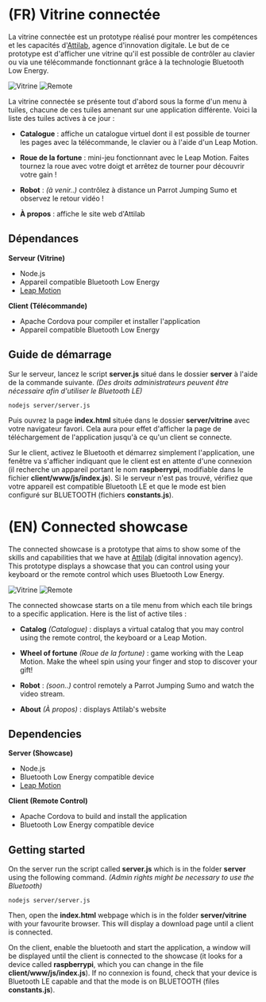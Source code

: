 (FR) Vitrine connectée
==================

La vitrine connectée est un prototype réalisé pour montrer les compétences et les capacités d'[Attilab](https://attilab.io), agence d'innovation digitale. Le but de ce prototype est d'afficher une vitrine qu'il est possible de contrôler au clavier ou via une télécommande fonctionnant grâce à la technologie Bluetooth Low Energy.

![Vitrine](https://lh3.googleusercontent.com/-t5nB1leZA4Q/V2psjNN-rEI/AAAAAAAAJ1E/pw1tjUuMFy8eJzW2zMSy2bkAkyc6SEQOgCLcB/s512/Capture+d%2527%25C3%25A9cran+de+2016-06-22+12%253A45%253A54.png "vitrine.png") ![Remote](https://lh3.googleusercontent.com/4aQUJKMxbQz7Sql2MeTxXMcKHJhikwFu8PirCS7aD_NdCvJCrk_LQIsxLxRI7xCJWNA9uRIe=s288 "Capture d'écran de 2016-06-22 12:49:04.png")

La vitrine connectée se présente tout d'abord sous la forme d'un menu à tuiles, chacune de ces tuiles amenant sur une application différente. Voici la liste des tuiles actives à ce jour :

 - **Catalogue** : affiche un catalogue virtuel dont il est possible de tourner les pages avec la télécommande, le clavier ou à l'aide d'un Leap Motion.

 - **Roue de la fortune** : mini-jeu fonctionnant avec le Leap Motion. Faites tournez la roue avec votre doigt et arrêtez de tourner pour découvrir votre gain !
 - **Robot** : *(à venir..)* contrôlez à distance un Parrot Jumping Sumo et observez le retour vidéo !

 - **À propos** : affiche le site web d'Attilab

Dépendances
----------

**Serveur (Vitrine)**

- Node.js
- Appareil compatible Bluetooth Low Energy
- [Leap Motion](https://www.leapmotion.com/setup)

**Client (Télécommande)**

- Apache Cordova pour compiler et installer l'application
- Appareil compatible Bluetooth Low Energy

Guide de démarrage
------------

Sur le serveur, lancez le script **server.js** situé dans le dossier **server** à l'aide de la commande suivante. *(Des droits administrateurs peuvent être nécessaire afin d'utiliser le Bluetooth LE)*

    nodejs server/server.js

Puis ouvrez la page **index.html** située dans le dossier **server/vitrine** avec votre navigateur favori. Cela aura pour effet d'afficher la page de téléchargement de l'application jusqu'à ce qu'un client se connecte.

Sur le client, activez le Bluetooth et démarrez simplement l'application, une fenêtre va s'afficher indiquant que le client est en attente d'une connexion (il recherche un appareil portant le nom **raspberrypi**, modifiable dans le fichier **client/www/js/index.js**). Si le serveur n'est pas trouvé, vérifiez que votre appareil est compatible Bluetooth LE et que le mode est bien configuré sur BLUETOOTH (fichiers **constants.js**).

(EN) Connected showcase
=====================

The connected showcase is a prototype that aims to show some of the skills and capabilities that we have at [Attilab](https://attilab.io) (digital innovation agency). This prototype displays a showcase that you can control using your keyboard or the remote control which uses Bluetooth Low Energy.

![Vitrine](https://lh3.googleusercontent.com/-t5nB1leZA4Q/V2psjNN-rEI/AAAAAAAAJ1E/pw1tjUuMFy8eJzW2zMSy2bkAkyc6SEQOgCLcB/s512/Capture+d%2527%25C3%25A9cran+de+2016-06-22+12%253A45%253A54.png "vitrine.png") ![Remote](https://lh3.googleusercontent.com/4aQUJKMxbQz7Sql2MeTxXMcKHJhikwFu8PirCS7aD_NdCvJCrk_LQIsxLxRI7xCJWNA9uRIe=s288 "Capture d'écran de 2016-06-22 12:49:04.png")

The connected showcase starts on a tile menu from which each tile brings to a specific application. Here is the list of active tiles :

 - **Catalog** *(Catalogue)* : displays a virtual catalog that you may control using the remote control, the keyboard or a Leap Motion.

 - **Wheel of fortune** *(Roue de la fortune)* : game working with the Leap Motion. Make the wheel spin using your finger and stop to discover your gift!

 - **Robot** : *(soon..)* control remotely a Parrot Jumping Sumo and watch the video stream.

 - **About**  *(À propos)* : displays Attilab's website

Dependencies
----------

**Server (Showcase)**

- Node.js
- Bluetooth Low Energy compatible device
- [Leap Motion](https://www.leapmotion.com/setup)

**Client (Remote Control)**

- Apache Cordova to build and install the application
- Bluetooth Low Energy compatible device

Getting started
------------

On the server run the script called **server.js** which is in the folder **server** using the following command. *(Admin rights might be necessary to use the Bluetooth)*

    nodejs server/server.js

Then, open the **index.html** webpage which is in the folder **server/vitrine** with your favourite browser. This will display a download page until a client is connected.

On the client, enable the bluetooth and start the application, a window will be displayed until the client is connected to the showcase (it looks for a device called **raspberrypi**, which you can change in the file **client/www/js/index.js**). If no connexion is found, check that your device is Bluetooth LE capable and that the mode is on BLUETOOTH (files **constants.js**).
